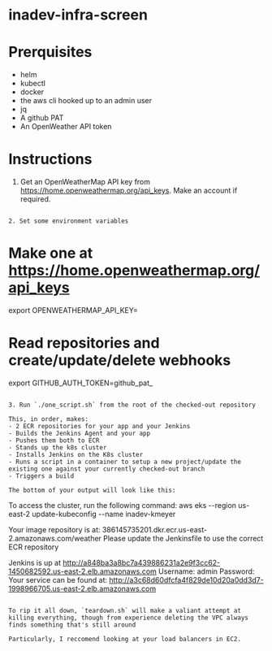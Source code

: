 # inadev-infra-screen

# Prerquisites

- helm
- kubectl
- docker
- the aws cli hooked up to an admin user
- jq
- A github PAT
- An OpenWeather API token

# Instructions
1. Get an OpenWeatherMap API key from https://home.openweathermap.org/api_keys.  Make an account if required.  
```

2. Set some environment variables

```
# Make one at https://home.openweathermap.org/api_keys
export OPENWEATHERMAP_API_KEY=<An API key>

# Read repositories and create/update/delete webhooks
export GITHUB_AUTH_TOKEN=github_pat_<value goes here>
```

3. Run `./one_script.sh` from the root of the checked-out repository

This, in order, makes: 
- 2 ECR repositories for your app and your Jenkins
- Builds the Jenkins Agent and your app
- Pushes them both to ECR
- Stands up the k8s cluster
- Installs Jenkins on the K8s cluster
- Runs a script in a container to setup a new project/update the existing one against your currently checked-out branch
- Triggers a build

The bottom of your output will look like this: 

```
To access the cluster, run the following command:
aws eks --region us-east-2 update-kubeconfig --name inadev-kmeyer

Your image repository is at: 386145735201.dkr.ecr.us-east-2.amazonaws.com/weather
Please update the Jenkinsfile to use the correct ECR repository

Jenkins is up at http://a848ba3a8bc7a439886231a2e9f3cc62-1450682592.us-east-2.elb.amazonaws.com
Username: admin
Password: <a password>
Your service can be found at: http://a3c68d60dfcfa4f829de10d20a0dd3d7-1998966705.us-east-2.elb.amazonaws.com
```

To rip it all down, `teardown.sh` will make a valiant attempt at killing everything, though from experience deleting the VPC always finds something that's still around

Particularly, I reccomend looking at your load balancers in EC2.  

